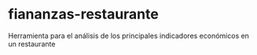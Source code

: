# fiananzas-restaurante
Herramienta para el análisis de los principales indicadores económicos en un restaurante
